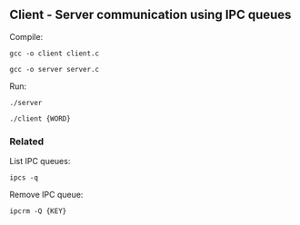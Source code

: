 ## Client - Server communication using IPC queues
Compile:

`gcc -o client client.c`

`gcc -o server server.c`


Run:

`./server`

`./client {WORD}`

### Related

List IPC queues:

`ipcs -q`

Remove IPC queue:

`ipcrm -Q {KEY}`
